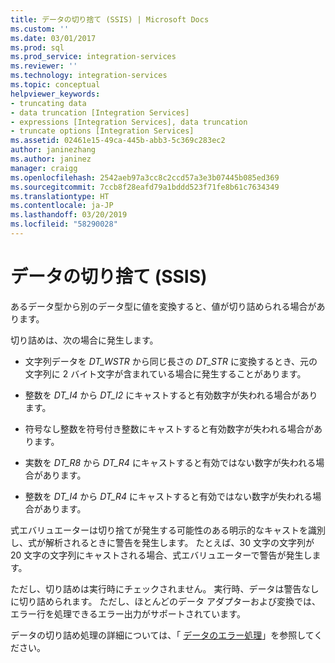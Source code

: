 ```yaml
---
title: データの切り捨て (SSIS) | Microsoft Docs
ms.custom: ''
ms.date: 03/01/2017
ms.prod: sql
ms.prod_service: integration-services
ms.reviewer: ''
ms.technology: integration-services
ms.topic: conceptual
helpviewer_keywords:
- truncating data
- data truncation [Integration Services]
- expressions [Integration Services], data truncation
- truncate options [Integration Services]
ms.assetid: 02461e15-49ca-445b-abb3-5c369c283ec2
author: janinezhang
ms.author: janinez
manager: craigg
ms.openlocfilehash: 2542aeb97a3cc8c2ccd57a3e3b07445b085ed369
ms.sourcegitcommit: 7ccb8f28eafd79a1bddd523f71fe8b61c7634349
ms.translationtype: HT
ms.contentlocale: ja-JP
ms.lasthandoff: 03/20/2019
ms.locfileid: "58290028"
---
```

# <a name="data-truncation-ssis"></a>データの切り捨て (SSIS)
  あるデータ型から別のデータ型に値を変換すると、値が切り詰められる場合があります。  
  
 切り詰めは、次の場合に発生します。  
  
-   文字列データを *DT_WSTR* から同じ長さの *DT_STR* に変換するとき、元の文字列に 2 バイト文字が含まれている場合に発生することがあります。  
  
-   整数を *DT_I4* から *DT_I2* にキャストすると有効数字が失われる場合があります。  
  
-   符号なし整数を符号付き整数にキャストすると有効数字が失われる場合があります。  
  
-   実数を *DT_R8* から *DT_R4* にキャストすると有効ではない数字が失われる場合があります。  
  
-   整数を *DT_I4* から *DT_R4* にキャストすると有効ではない数字が失われる場合があります。  
  
 式エバリュエーターは切り捨てが発生する可能性のある明示的なキャストを識別し、式が解析されるときに警告を発生します。 たとえば、30 文字の文字列が 20 文字の文字列にキャストされる場合、式エバリュエーターで警告が発生します。  
  
 ただし、切り詰めは実行時にチェックされません。 実行時、データは警告なしに切り詰められます。 ただし、ほとんどのデータ アダプターおよび変換では、エラー行を処理できるエラー出力がサポートされています。  
  
 データの切り詰め処理の詳細については、「 [データのエラー処理](../../integration-services/data-flow/error-handling-in-data.md)」を参照してください。  
  
  
